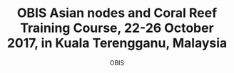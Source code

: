 ---
author: OBIS
excerpt: The course provides an introduction to  OBIS and includes best practices
  in marine biogeographic data management, data publication, data access, data analysis
  and data visualisation. The course aims to reinforce and expand the OBIS network
  in the South-East Asian Region and to increase the amount and quality of open access
  biodiversity data published through OBIS and its OBIS nodes to enhance research,
  species conservation and area-based management applications. The course will put
  extra focus on coral reef biodiversity. Applications should be submitted through
  the online form before 30 August 2017.
feed: true
identifier: OBIS Asian training
lang: en
layout: post
link: https://www.iode.org/index.php?option=com_oe&task=viewEventRecord&eventID=2016
linkpost: true
purpose: news
tags:
- training
- Asia
title: OBIS Asian nodes and Coral Reef Training Course, 22-26 October 2017, in Kuala
  Terengganu, Malaysia
---